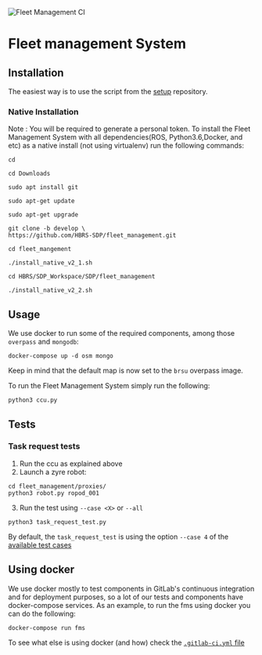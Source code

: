 ![Fleet Management CI](https://github.com/HBRS-SDP/fleet_management/workflows/Fleet%20Management%20CI/badge.svg?branch=develop)

# Fleet management System

## Installation

The easiest way is to use the script from the [setup](https://git.ropod.org/ropod/ccu/setup) repository.

### Native Installation
Note : You will be required to generate a personal token.
To install the Fleet Management System with all dependencies(ROS, Python3.6,Docker, and etc) as a native install (not using virtualenv) run the following commands:
```
cd

cd Downloads

sudo apt install git

sudo apt-get update

sudo apt-get upgrade

git clone -b develop \ 
https://github.com/HBRS-SDP/fleet_management.git

cd fleet_mangement

./install_native_v2_1.sh

cd HBRS/SDP_Workspace/SDP/fleet_management

./install_native_v2_2.sh
```
## Usage

We use docker to run some of the required components, among those `overpass` and `mongodb`:

```
docker-compose up -d osm mongo
```

Keep in mind that the default map is now set to the `brsu` overpass image.

To run the Fleet Management System simply run the following:
```
python3 ccu.py
```

## Tests

### Task request tests

 1. Run the ccu as explained above
 2. Launch a zyre robot:  

```
cd fleet_management/proxies/
python3 robot.py ropod_001
```

3. Run the test using `--case <X>` or `--all`
```
python3 task_request_test.py
```

  By default, the `task_request_test` is using the option `--case 4` of the [available test cases](fleet_management/test/fixtures/msgs/task/requests/brsu/test-cases.yaml)

## Using docker

We use docker mostly to test components in GitLab's continuous integration and for deployment purposes, so
a lot of our tests and components have docker-compose services. As an example, to run the fms using docker you can do the following: 

```
docker-compose run fms
```

To see what else is using docker (and how) check the [`.gitlab-ci.yml` file](.gitlab-ci.yml)
